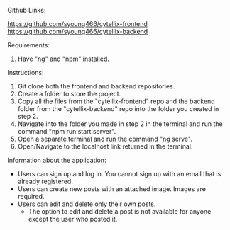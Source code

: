 Github Links:

https://github.com/syoung466/cytellix-frontend
https://github.com/syoung466/cytellix-backend

Requirements:
1.  Have "ng" and "npm" installed.

Instructions:
1. Git clone both the frontend and backend repositories.
2. Create a folder to store the project.
3. Copy all the files from the "cytellix-frontend" repo and the backend folder from the 
    "cytellix-backend" repo into the folder you created in step 2.
4. Navigate into the folder you made in step 2 in the terminal 
    and run the command "npm run start:server".
5. Open a separate terminal and run the command "ng serve".
6. Open/Navigate to the localhost link returned in the terminal.

Information about the application:
- Users can sign up and log in. You cannot sign up with an email that is already registered.
- Users can create new posts with an attached image. Images are required.
- Users can edit and delete only their own posts.
    - The option to edit and delete a post is not available for anyone except the user who posted it.

